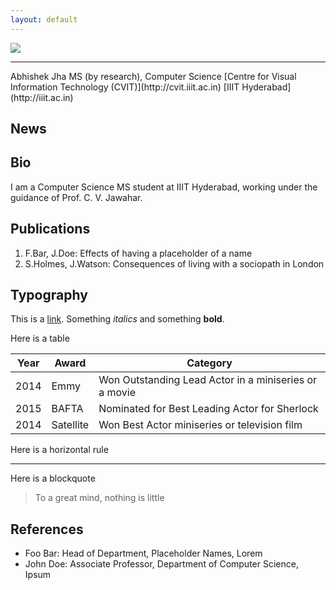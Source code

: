 ```yaml
---
layout: default
---
```



<div class = "top-container top-content">
<img class="profile-picture" src="sherlock.jpg">
<hr>
<div class="profile-details">
Abhishek Jha  
MS (by research), Computer Science  
[Centre for Visual Information Technology (CVIT)](http://cvit.iiit.ac.in)  
[IIIT Hyderabad](http://iiit.ac.in)
</div>
</div>


## News



## Bio

I am a Computer Science MS student at IIIT Hyderabad, working under the guidance of Prof. C. V. Jawahar.

## Publications

1. F.Bar, J.Doe: Effects of having a placeholder of a name
2. S.Holmes, J.Watson: Consequences of living with a sociopath in London

## Typography

This is a [link](http://google.com). Something *italics* and something **bold**.

Here is a table

Year | Award | Category
-----|-------|--------
2014 | Emmy  | Won Outstanding Lead Actor in a miniseries or a movie
2015 | BAFTA | Nominated for Best Leading Actor for Sherlock
2014 | Satellite | Won Best Actor miniseries or television film

Here is a horizontal rule

---

Here is a blockquote

> To a great mind, nothing is little

## References

* Foo Bar: Head of Department, Placeholder Names, Lorem
* John Doe: Associate Professor, Department of Computer Science, Ipsum
